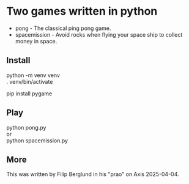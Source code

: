 # Two games written in python
 - pong - The classical ping pong game.
 - spacemission - Avoid rocks when flying your space ship to collect money in space.

## Install
python -m venv venv  
. venv/bin/activate

pip install pygame

## Play
python pong.py  
or  
python spacemission.py

## More
This was written by Filip Berglund in his "prao" on Axis 2025-04-04.
